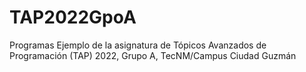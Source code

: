 # TAP2022GpoA
Programas Ejemplo de la asignatura de Tópicos Avanzados de Programación (TAP) 2022, Grupo A, TecNM/Campus Ciudad Guzmán
